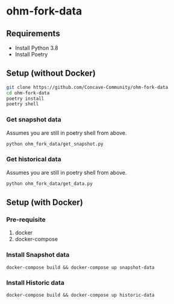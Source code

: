 # ohm-fork-data

## Requirements

- Install Python 3.8
- Install Poetry

## Setup (without Docker)

```sh
git clone https://github.com/Concave-Community/ohm-fork-data
cd ohm-fork-data
poetry install
poetry shell
```

### Get snapshot data
Assumes you are still in poetry shell from above.


```sh
python ohm_fork_data/get_snapshot.py
```

### Get historical data
Assumes you are still in poetry shell from above.


```sh
python ohm_fork_data/get_data.py
```

## Setup (with Docker)
### Pre-requisite
1. docker
2. docker-compose

### Install Snapshot data
```shell
docker-compose build && docker-compose up snapshot-data
```

### Install Historic data
```shell
docker-compose build && docker-compose up historic-data
```
